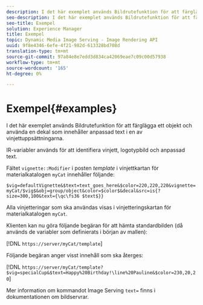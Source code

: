 ```yaml
---
description: I det här exemplet används Bildrutefunktion för att färglägga ett objekt och använda en dekal som innehåller anpassad text i en av vinjettuppsättningarna.
seo-description: I det här exemplet används Bildrutefunktion för att färglägga ett objekt och använda en dekal som innehåller anpassad text i en av vinjettuppsättningarna.
seo-title: Exempel
solution: Experience Manager
title: Exempel
topic: Dynamic Media Image Serving - Image Rendering API
uuid: 9f8e4346-6efe-4f21-982d-613328bd708d
translation-type: tm+mt
source-git-commit: 97a84e8e7edd3d834ca42069eae7c09c00d57938
workflow-type: tm+mt
source-wordcount: '165'
ht-degree: 0%

---
```



# Exempel{#examples}

I det här exemplet används Bildrutefunktion för att färglägga ett objekt och använda en dekal som innehåller anpassad text i en av vinjettuppsättningarna.

IR-variabler används för att identifiera vinjett, logotypbild och anpassad text.

Fältet `vignette::Modifier` i posten *template* i vinjettkartan för materialkatalogen `myCat` innehåller följande:

`$vig=defaultVignette&$text=text_goes_here&$color=220,220,220&vignette=myCat/$vig$&obj=group/object&color=$color$&decal&src=is{?size=300,100&text={\qc\fs36 $text$}}`

Alla vinjetteringar som ska användas visas i vinjetteringskartan för materialkatalogen `myCat`.

Klienten kan nu göra följande begäran för att hämta standardbilden (då används de variabler som definierats i början av mallen):

[!DNL `https://server/myCat/template`]

Följande begäran anger visst innehåll som ska återges:

[!DNL `https://server/myCat/template?$vig=specialCup&$text=Happy%20Birthday!\line%20Pauline&$color=230,20,20`]

Mer information om kommandot Image Serving `text=` finns i dokumentationen om bildservrar.
